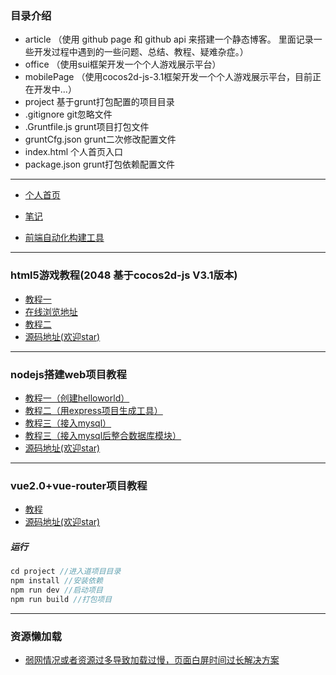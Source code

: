 ### 目录介绍
- article （使用 github page 和 github api 来搭建一个静态博客。 里面记录一些开发过程中遇到的一些问题、总结、教程、疑难杂症。）
- office （使用sui框架开发一个个人游戏展示平台）
- mobilePage （使用cocos2d-js-3.1框架开发一个个人游戏展示平台，目前正在开发中...）
- project 基于grunt打包配置的项目目录
- .gitignore git忽略文件
- .Gruntfile.js grunt项目打包文件
- gruntCfg.json grunt二次修改配置文件
- index.html 个人首页入口
- package.json grunt打包依赖配置文件
----------------------------------------------------------------------------------------------------------
- [个人首页](https://zhongdz.github.io/)

- [笔记](https://zhongdz.github.io/article/index.html#all)

- [前端自动化构建工具](https://github.com/zhongDZ/gruntTest)
----------------------------------------------------------------------------------------------------------
### html5游戏教程(2048 基于cocos2d-js V3.1版本)
  - [教程一](https://github.com/zhongDZ/zhongdz.github.com/issues/30)
  - [在线浏览地址](https://zhongdz.github.io/openSource/game_2048/startup.html)
  - [教程二](https://github.com/zhongDZ/zhongdz.github.com/issues/31)
  - [源码地址(欢迎star)](https://github.com/zhongDZ/openSource)
----------------------------------------------------------------------------------------------------------
### nodejs搭建web项目教程
 - [教程一（创建helloworld）](https://github.com/zhongDZ/zhongdz.github.com/issues/46)
 - [教程二（用express项目生成工具）](https://github.com/zhongDZ/zhongdz.github.com/issues/47)
 - [教程三（接入mysql）](https://github.com/zhongDZ/zhongdz.github.com/issues/48)
 - [教程三（接入mysql后整合数据库模块）](https://github.com/zhongDZ/zhongdz.github.com/issues/50)
 - [源码地址(欢迎star)](https://github.com/zhongDZ/openSource)
----------------------------------------------------------------------------------------------------------
### vue2.0+vue-router项目教程
- [教程](https://github.com/zhongDZ/zhongdz.github.com/issues/51)
- [源码地址(欢迎star)](https://github.com/zhongDZ/openSource)
##### 运行
```js
cd project //进入道项目目录
npm install //安装依赖
npm run dev //启动项目
npm run build //打包项目
```
----------------------------------------------------------------------------------------------------------
 ### 资源懒加载
 - [弱网情况或者资源过多导致加载过慢，页面白屏时间过长解决方案](https://github.com/zhongDZ/zhongdz.github.com/issues/26)
 
 

